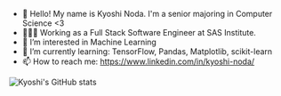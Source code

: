 - 👋 Hello! My name is Kyoshi Noda. I'm a senior majoring in Computer Science <3
-  🧑🏻‍💻 Working as a Full Stack Software Engineer at SAS Institute.
- 👀 I’m interested in Machine Learning
- 🌱 I’m currently learning: TensorFlow, Pandas, Matplotlib, scikit-learn
- 📫 How to reach me: https://www.linkedin.com/in/kyoshi-noda/

![Kyoshi's GitHub stats](https://github-readme-stats.vercel.app/api?username=kyoshinoda&show_icons=true&theme=tokyonight)
<!---
KyoshiNoda/KyoshiNoda is a ✨ special ✨ repository because its `README.md` (this file) appears on your GitHub profile.
You can click the Preview link to take a look at your changes.
--->
